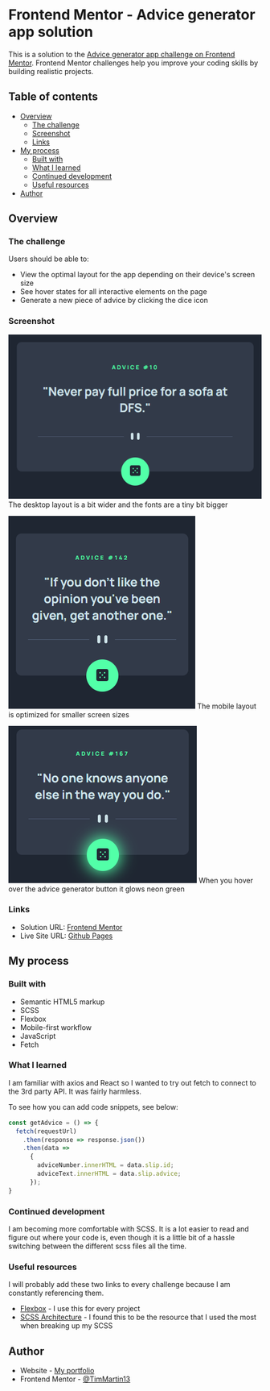 # Frontend Mentor - Advice generator app solution

This is a solution to the [Advice generator app challenge on Frontend Mentor](https://www.frontendmentor.io/challenges/advice-generator-app-QdUG-13db). Frontend Mentor challenges help you improve your coding skills by building realistic projects.

## Table of contents

- [Overview](#overview)
  - [The challenge](#the-challenge)
  - [Screenshot](#screenshot)
  - [Links](#links)
- [My process](#my-process)
  - [Built with](#built-with)
  - [What I learned](#what-i-learned)
  - [Continued development](#continued-development)
  - [Useful resources](#useful-resources)
- [Author](#author)

## Overview

### The challenge

Users should be able to:

- View the optimal layout for the app depending on their device's screen size
- See hover states for all interactive elements on the page
- Generate a new piece of advice by clicking the dice icon

### Screenshot

![Desktop](./images/screenshots/desktop_layout.png)
The desktop layout is a bit wider and the fonts are a tiny bit bigger

![Mobile](./images/screenshots/mobile_layout.png)
The mobile layout is optimized for smaller screen sizes

![Hover](./images/screenshots/hover_state.png)
When you hover over the advice generator button it glows neon green

### Links

- Solution URL: [Frontend Mentor](https://www.frontendmentor.io/solutions/html-scss-flexbox-fetch-MRBpKhMO01)
- Live Site URL: [Github Pages](https://timmartin13-frontend-mentor.github.io/advice-generator/)

## My process

### Built with

- Semantic HTML5 markup
- SCSS
- Flexbox
- Mobile-first workflow
- JavaScript
- Fetch

### What I learned

I am familiar with axios and React so I wanted to try out fetch to connect to the 3rd party API. It was fairly harmless.

To see how you can add code snippets, see below:

```js
const getAdvice = () => {
  fetch(requestUrl)
    .then(response => response.json())
    .then(data => 
      {
        adviceNumber.innerHTML = data.slip.id;
        adviceText.innerHTML = data.slip.advice;
      });
}
```

### Continued development

I am becoming more comfortable with SCSS. It is a lot easier to read and figure out where your code is, even though it is a little bit of a hassle switching between the different scss files all the time.


### Useful resources

I will probably add these two links to every challenge because I am constantly referencing them.

- [Flexbox](https://css-tricks.com/snippets/css/a-guide-to-flexbox/) - I use this for every project
- [SCSS Architecture](https://matthewelsom.com/blog/simple-scss-playbook.html) - I found this to be the resource that I used the most when breaking up my SCSS


## Author

- Website - [My portfolio](https://timmartin13.github.io/react-portfolio/)
- Frontend Mentor - [@TimMartin13](https://www.frontendmentor.io/profile/TimMartin13)
